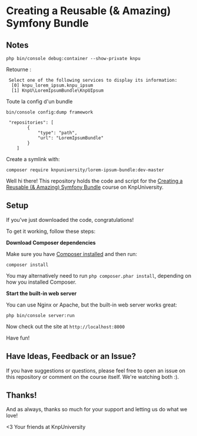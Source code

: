 # Creating a Reusable (& Amazing) Symfony Bundle

## Notes

`php bin/console debug:container --show-private knpu`

Retourne :

```
 Select one of the following services to display its information:
  [0] knpu_lorem_ipsum.knpu_ipsum
  [1] KnpU\LoremIpsumBundle\KnpUIpsum
```

Toute la config d'un bundle

`bin/console config:dump framework`

```
 "repositories": [
        {
            "type": "path",
            "url": "LoremIpsumBundle"
        }
    ]
```

Create a symlink with:

`composer require knpuniversity/lorem-ipsum-bundle:dev-master`

Well hi there! This repository holds the code and script
for the [Creating a Reusable (& Amazing) Symfony Bundle](https://knpuniversity.com/screencast/symfony-bundle) course on KnpUniversity.

## Setup

If you've just downloaded the code, congratulations!

To get it working, follow these steps:

**Download Composer dependencies**

Make sure you have [Composer installed](https://getcomposer.org/download/)
and then run:

```
composer install
```

You may alternatively need to run `php composer.phar install`, depending
on how you installed Composer.

**Start the built-in web server**

You can use Nginx or Apache, but the built-in web server works
great:

```
php bin/console server:run
```

Now check out the site at `http://localhost:8000`

Have fun!

## Have Ideas, Feedback or an Issue?

If you have suggestions or questions, please feel free to
open an issue on this repository or comment on the course
itself. We're watching both :).

## Thanks!

And as always, thanks so much for your support and letting
us do what we love!

<3 Your friends at KnpUniversity
